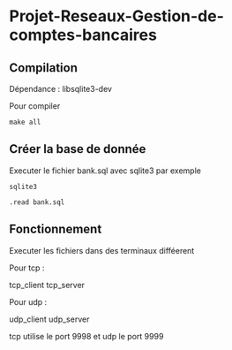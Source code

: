 # Projet-Reseaux-Gestion-de-comptes-bancaires

## Compilation 

Dépendance : libsqlite3-dev

Pour compiler
```
make all
```

## Créer la base de donnée

Executer le fichier bank.sql avec sqlite3 par exemple

```
sqlite3
```
```
.read bank.sql
```
## Fonctionnement 

Executer les fichiers dans des terminaux difféerent

Pour tcp :

tcp_client
tcp_server

Pour udp :

udp_client
udp_server

tcp utilise le port 9998 et udp le port 9999